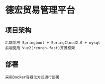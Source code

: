 

# 德宏贸易管理平台

## 项目架构

    后端采用 Springboot + SpringCloud2.0 + mysql
    前端使用 Vue2(renren-fast)开源框架
    
## 部署 

    采用Docker容器化方式进行部署    
    